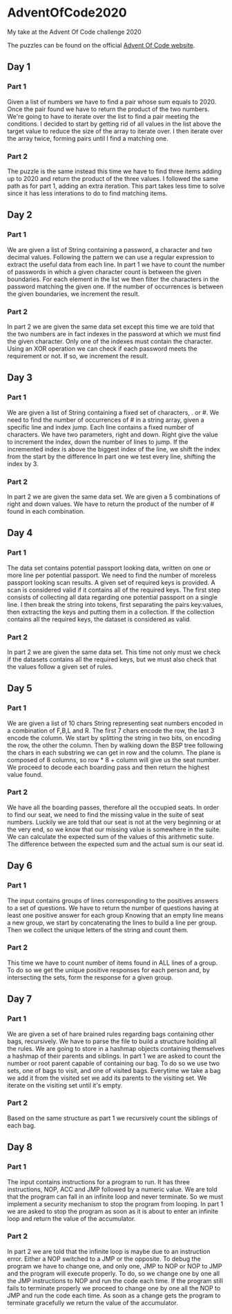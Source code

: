# AdventOfCode2020
My take at the Advent Of Code challenge 2020

The puzzles can be found on the official [Advent Of Code website](https://adventofcode.com/2020).

## Day 1

### Part 1

Given a list of numbers we have to find a pair whose sum equals to 2020. Once the pair found we have to return the product of the two numbers.
We're going to have to iterate over the list to find a pair meeting the conditions. I decided to start by getting rid of all values in the list above the target value to reduce the size of the array to iterate over.
I then iterate over the array twice, forming pairs until I find a matching one.

### Part 2

The puzzle is the same instead this time we have to find three items adding up to 2020 and return the product of the three values. I followed the same path as for part 1, adding an extra iteration. This part takes less time to solve since it has less interations to do to find matching items.

## Day 2

### Part 1

We are given a list of String containing a password, a character and two decimal values. Following the pattern we can use a regular expression to extract the useful data from each line.
In part 1 we have to count the number of passwords in which a given character count is between the given boundaries.
For each element in the list we then filter the characters in the password matching the given one. If the number of occurrences is between the given boundaries, we increment the result.

### Part 2

In part 2 we are given the same data set except this time we are told that the two numbers are in fact indexes in the password at which we must find the given character. Only one of the indexes must contain the character.
Using an XOR operation we can check if each password meets the requirement or not. If so, we increment the result.  

## Day 3

### Part 1

We are given a list of String containing a fixed set of characters, . or #.
We need to find the number of occurrences of # in a string array, given a specific line and index jump.
Each line contains a fixed number of characters. We have two parameters, right and down. 
Right give the value to increment the index, down the number of lines to jump.
If the incremented index is above the biggest index of the line, we shift the index from the start by the difference
In part one we test every line, shifting the index by 3.
    
### Part 2

In part 2 we are given the same data set. We are given a 5 combinations of right and down values. We have to return the product of the number of # found in each combination.

## Day 4

### Part 1

The data set contains potential passport looking data, written on one or more line per potential passport.
We need to find the number of moreless passport looking scan results. A given set of required keys is provided. A scan is considered valid if it contains all of the required keys.
The first step consists of collecting all data regarding one potential passport on a single line. I then break the string into tokens, first separating the pairs key:values, then extracting the keys and putting them in a collection. If the collection contains all the required keys, the dataset is considered as valid.
    
### Part 2

In part 2 we are given the same data set. This time not only must we check if the datasets contains all the required keys, but we must also check that the values follow a given set of rules.

## Day 5

### Part 1

We are given a list of 10 chars String representing seat numbers encoded in a combination of F,B,L and R. The first 7 chars encode the row, the last 3 encode the column.
We start by splitting the string in two bits, on encoding the row, the other the column. Then by walking down the BSP tree following the chars in each substring we can get in row and the column.
The plane is composed of 8 columns, so row * 8 + column will give us the seat number.
We proceed to decode each boarding pass and then return the highest value found. 
    
### Part 2

We have all the boarding passes, therefore all the occupied seats. In order to find our seat, we need to find the missing value in the suite of seat numbers. Luckily we are told that our seat is not at the very beginning or at the very end, so we know that our missing value is somewhere in the suite.
We can calculate the expected sum of the values of this arithmetic suite.
The difference between the expected sum and the actual sum is our seat id.

## Day 6

### Part 1

The input contains groups of lines corresponding to the positives answers to a set of questions.
We have to return the number of questions having at least one positive answer for each group
Knowing that an empty line means a new group, we start by concatenating the lines to build a line per group.
Then we collect the unique letters of the string and count them.
    
### Part 2

This time we have to count number of items found in ALL lines of a group.
To do so we get the unique positive responses for each person and, by intersecting the sets, form the response for a given group.


## Day 7

### Part 1

We are given a set of hare brained rules regarding bags containing other bags, recursively.
We have to parse the file to build a structure holding all the rules.
We are going to store in a hashmap objects containing themselves a hashmap of their parents and siblings.
In part 1 we are asked to count the number or root parent capable of containing our bag.
To do so we use two sets, one of bags to visit, and one of visited bags. Everytime we take a bag we add it from the visited set we add its parents to the visiting set.
We iterate on the visiting set until it's empty.    

### Part 2

Based on the same structure as part 1 we recursively count the siblings of each bag.


## Day 8

### Part 1

The input contains instructions for a program to run. It has three instructions, NOP, ACC and JMP followed by a numeric value.
We are told that the program can fall in an infinite loop and never terminate. So we must implement a security mechanism to stop the program from looping.
In part 1 we are asked to stop the program as soon as it is about to enter an infinite loop and return the value of the accumulator.

### Part 2

In part 2 we are told that the infinite loop is maybe due to an instruction error. Either a NOP switched to a JMP or the opposite.
To debug the program we have to change one, and only one, JMP to NOP or NOP to JMP and the program will execute properly.
To do, so we change one by one all the JMP instructions to NOP and run the code each time. If the program still fails to terminate properly
we proceed to change one by one all the NOP to JMP and run the code each time.
As soon as a change gets the program to terminate gracefully we return the value of the accumulator.
